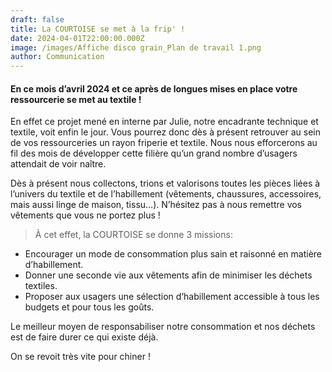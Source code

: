 ```yaml
---
draft: false
title: La COURTOISE se met à la frip' !
date: 2024-04-01T22:00:00.000Z
image: /images/Affiche disco grain_Plan de travail 1.png
author: Communication
---
```


#### En ce mois d’avril 2024 et ce après de longues mises en place votre ressourcerie se met au textile !

En effet ce projet mené en interne par Julie, notre encadrante technique et textile, voit enfin le jour. Vous pourrez donc dès à présent retrouver au sein de vos ressourceries un rayon friperie et textile. Nous nous efforcerons au fil des mois de développer cette filière qu’un grand nombre d’usagers attendait de voir naître.

Dès à présent nous collectons, trions et valorisons toutes les pièces liées à l’univers du textile et de l’habillement (vêtements, chaussures, accessoires, mais aussi linge de maison, tissu…). N’hésitez pas à nous remettre vos vêtements que vous ne portez plus !

> À cet effet, la COURTOISE se donne 3 missions:

* Encourager un mode de consommation plus sain et raisonné en matière d’habillement.
* Donner une seconde vie aux vêtements afin de minimiser les déchets textiles.
* Proposer aux usagers une sélection d’habillement accessible à tous les budgets et pour tous les goûts.

Le meilleur moyen de responsabiliser notre consommation et nos déchets est de faire durer ce qui existe déjà.

On se revoit très vite pour chiner !
